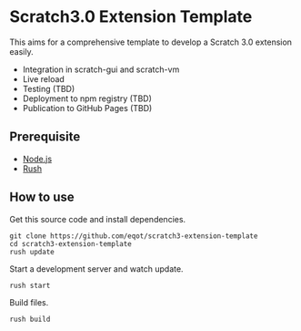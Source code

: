 # Scratch3.0 Extension Template

This aims for a comprehensive template to develop a Scratch 3.0 extension easily.

* Integration in scratch-gui and scratch-vm
* Live reload
* Testing (TBD)
* Deployment to npm registry (TBD)
* Publication to GitHub Pages (TBD)

## Prerequisite

* [Node.js](https://nodejs.org/)
* [Rush](https://rushjs.io/)

## How to use

Get this source code and install dependencies.

```
git clone https://github.com/eqot/scratch3-extension-template
cd scratch3-extension-template
rush update
```

Start a development server and watch update.

```
rush start
```

Build files.

```
rush build
```
